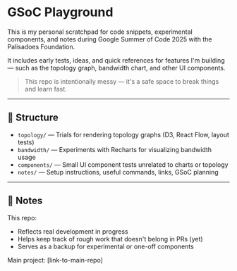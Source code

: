 # GSoC Playground

This is my personal scratchpad for code snippets, experimental components, and notes during Google Summer of Code 2025 with the Palisadoes Foundation.

It includes early tests, ideas, and quick references for features I'm building — such as the topology graph, bandwidth chart, and other UI components.

> This repo is intentionally messy — it's a safe space to break things and learn fast.

---

## 🔧 Structure

- `topology/` — Trials for rendering topology graphs (D3, React Flow, layout tests)
- `bandwidth/` — Experiments with Recharts for visualizing bandwidth usage
- `components/` — Small UI component tests unrelated to charts or topology
- `notes/` — Setup instructions, useful commands, links, GSoC planning

---

## 📌 Notes

This repo:
- Reflects real development in progress
- Helps keep track of rough work that doesn't belong in PRs (yet)
- Serves as a backup for experimental or one-off components

Main project: [link-to-main-repo]
